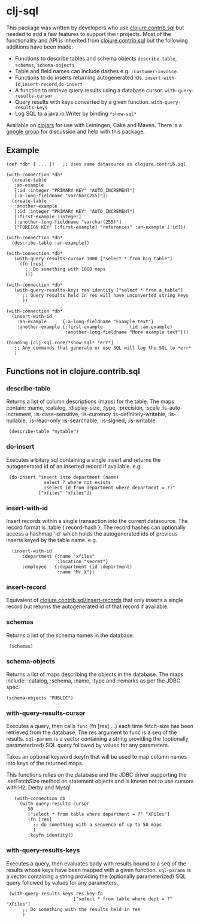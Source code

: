 
# clj-sql #

This package was written by developers who use [clojure.contrib.sql](http://richhickey.github.com/clojure-contrib/sql-api.html) but needed to add a few features to support their projects. Most of the functionality and API is inherited from [clojure.contrib.sql](http://richhickey.github.com/clojure-contrib/sql-api.html) but the following additions have been made:

- Functions to describe tables and schema objects 
   `describe-table`, `schemas`, `schema-objects`
- Table and field names can include dashes e.g. `:customer-invoice`.
- Functions to do inserts returning autogenerated ids.
   `insert-with-id`,`insert-record`,`do-insert`
- A function to retrieve query results using a database cursor.
   `with-query-results-cursor`
- Query results with keys converted by a given function.
  `with-query-results-keys`
- Log SQL to a java.io.Writer by binding `*show-sql*`
    

Available on [clojars](http://clojars.org/clj-sql) for use with Leiningen, Cake and Maven. There is a [google group](http://groups.google.com/group/clj-sql) for discussion and help with this package.
   

## Example ##

    (def *db* { ... })   ;; Uses same datasource as clojure.contrib.sql

    (with-connection *db*
      (create-table
       :an-example
       [:id :integer "PRIMARY KEY" "AUTO_INCREMENT"]
       [:a-long-fieldname "varchar(255)"])
      (create-table
       :another-example
       [:id :integer "PRIMARY KEY" "AUTO_INCREMENT"]
       [:first-example :integer]
       [:another-long-fieldname "varchar(255)"]
       ["FOREIGN KEY" [:first-example] "references" :an-example [:id]))

    (with-connection *db*
      (describe-table :an-example))
     
    (with-connection *db*
       (with-query-results-cursor 1000 ["select * from big_table"]
         (fn [res]
           ;; Do something with 1000 maps
           )))
          
    (with-connection *db*
       (with-query-results-keys res identity ["select * from a_table"]
          ;; Query results held in res will have unconverted string keys
          ))
          
    (with-connection *db*
      (insert-with-id
        :an-example      {:a-long-fieldname "Example text"}
        :another-example {:first-example          (id :an-example)
                          :another-long-fieldname "More example text"}))

    (binding [clj-sql.core/*show-sql* *err*]
       ;; Any commands that generate or use SQL will log the SQL to *err*
       )
       
## Functions not in clojure.contrib.sql ##

### describe-table ###

Returns a list of column descriptions (maps) for the table.  The
maps contain: 
  :name, :catalog, :display-size, :type, :precision, :scale
  :is-auto-increment, :is-case-sensitive, :is-currency
  :is-definitely-writable, :is-nullable, :is-read-only
  :is-searchable, :is-signed, :is-writable.
  
     (describe-table "mytable")


### do-insert ###
 
Executes arbitary sql containing a single insert and returns the autogenerated id of an inserted record if available. e.g.

     (do-insert "insert into department (name) 
                  select ? where not exists
                  (select id from department where department = ?)"
                ["xfiles" "xfiles"])
   
### insert-with-id  ###

Insert records within a single transaction into the current datasource. 
The record format is :table  { record-hash }. 
The record hashes can optionally access a hashmap 'id' which holds the
autogenerated ids of previous inserts keyed by the table name. e.g.
    
      (insert-with-id 
          :department {:name "xfiles"
                       :location "secret"}
          :employee   {:department (id :department)
                       :name "Mr X"})

### insert-record  ###
       
Equivalent of [clojure.contrib.sql/insert-records](http://richhickey.github.com/clojure-contrib/sql-api.html#clojure.contrib.sql/insert-records) that only inserts a single
record but returns the autogenerated id of that record if available.
                
### schemas ###

Returns a list of the schema names in the database.

     (schemas)

### schema-objects ###

Returns a list of maps describing the objects in the database.  The
maps include:
   :catalog, :schema, :name, :type and :remarks 
as per the JDBC spec.

    (schema-objects "PUBLIC")
 
### with-query-results-cursor ###

Executes a query, then calls `func` (fn [res] ...) each time fetch-size has
been retrieved from the database. The res argument to func is a seq of
the results.
`sql-params` is a vector containing a string providing
the (optionally parameterized) SQL query followed by values for any
parameters.

Takes an optional keyword :keyfn that will be used to map column names
into keys of the returned maps.

This functions relies on the database and the JDBC driver supporting
the .setFetchSize method on statement objects and is known not to
use cursors with H2, Derby and Mysql.

       (with-connection db
         (with-query-results-cursor
            50
            ["select * from table where department = ?" "XFiles"]
            (fn [res]
              ;; do something with a sequence of up to 50 maps
              )
            :keyfn identity))

### with-query-results-keys ###

Executes a query, then evaluates body with results bound to a seq of the
results whose keys have been mapped with a given function.
  `sql-params` is a vector containing a string providing
the (optionally parameterized) SQL query followed by values for any
parameters.

     (with-query-results-keys res key-fn 
                             ["select * from table where dept = ?" "XFiles"]
          ;; Do something with the results held in res
          )
